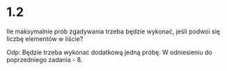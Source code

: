 # 1.2

Ile maksymalnie prób zgadywania trzeba będzie wykonać, jeśli podwoi
się liczbę elementów w liście?

Odp: Będzie trzeba wykonać dodatkową jedną próbę. W odniesieniu do poprzedniego zadania - 8.

